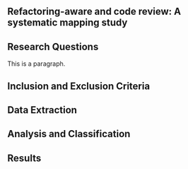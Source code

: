## Refactoring-aware and code review: A systematic mapping study

<h2> Research Questions </h2>
<p> This is a paragraph. </p>

<h2> Inclusion and Exclusion Criteria </h2>

<h2> Data Extraction </h2>

<h2> Analysis and Classification </h2>

<h2> Results </h2>
